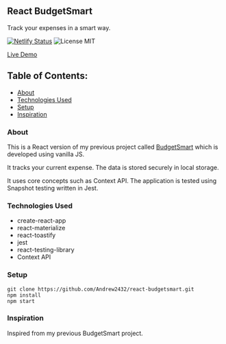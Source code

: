 ## React BudgetSmart
Track your expenses in a smart way.

[![Netlify Status](https://api.netlify.com/api/v1/badges/cb123f26-9a3b-4898-bb1d-85309b7fa5a9/deploy-status)](https://app.netlify.com/sites/react-budgetsmart/deploys)
![License MIT](https://img.shields.io/github/license/Andrew2432/react-budgetsmart)

[Live Demo](https://react-budgetsmart.netlify.app)

## Table of Contents:
  - [About](#about)
  - [Technologies Used](#technologies-used)
  - [Setup](#setup)
  - [Inspiration](#inspiration)

### About
This is a React version of my previous project called [BudgetSmart](https://github.com/Andrew2432/BudgetSmart) which is developed using vanilla JS.

It tracks your current expense. The data is stored securely in local storage.

It uses core concepts such as Context API. The application is tested using Snapshot testing written in Jest.

### Technologies Used
* create-react-app
* react-materialize
* react-toastify
* jest
* react-testing-library
* Context API

### Setup
```
git clone https://github.com/Andrew2432/react-budgetsmart.git
npm install
npm start
```

### Inspiration
Inspired from my previous BudgetSmart project.